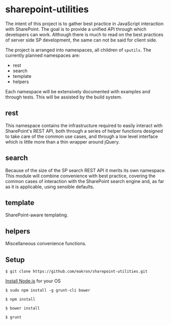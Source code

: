 sharepoint-utilities
====================

The intent of this project is to gather best practice in JavaScript interaction with SharePoint. The goal is to provide a unified API through which developers can work. Although there is much to read on the best practices of server side SP development, the same can not be said for client side.

The project is arranged into namespaces, all children of `sputils`. The currently planned namespaces are:
* rest
* search
* template
* helpers

Each namespace will be extensively documented with examples and through tests. This will be assisted by the build system.

rest
----

This namespace contains the infrastructure required to easily interact with SharePoint's REST API, both through a series of helper functions designed to take care of the common use cases, and through a low level interface which is little more than a thin wrapper around jQuery.

search
------

Because of the size of the SP search REST API it merits its own namespace. This module will combine convenience with best practice, covering the common cases of interaction with the SharePoint search engine and, as far as it is applicable, using sensible defaults.

template
--------

SharePoint-aware templating.

helpers
-------

Miscellaneous convenience functions.

Setup
------------
    $ git clone https://github.com/eakron/sharepoint-utilities.git

[Install Node.js](https://github.com/joyent/node/wiki/Installing-Node.js-via-package-manager) for your OS

    $ sudo npm install -g grunt-cli bower

    $ npm install

    $ bower install

    $ grunt
